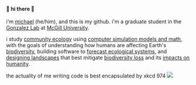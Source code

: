 #### 👋 hi there 👋

i'm [michael](http://www.michaelcatchen.com) (he/him), and this is my github. i'm a graduate student in the [Gonzalez Lab](http://gonzalezlab.weebly.com/) at [McGill University](https://www.mcgill.ca/).

i study [community ecology](https://en.wikipedia.org/wiki/Community_(ecology)) using [computer simulation models and math](https://en.wikipedia.org/wiki/Theoretical_ecology), with the goals of understanding how humans are affecting Earth's [biodiversity](https://en.wikipedia.org/wiki/Biodiversity), building software to [forecast ecological systems](https://en.wikipedia.org/wiki/Ecological_forecasting), and [designing landscapes](https://en.wikipedia.org/wiki/Wildlife_corridor) that best mitigate [biodiversity loss](https://en.wikipedia.org/wiki/Holocene_extinction) and its [impacts on humanity](https://en.wikipedia.org/wiki/Ecosystem_service).

the actuality of me writing code is best encapsulated by xkcd 974
![](https://imgs.xkcd.com/comics/the_general_problem.png)
